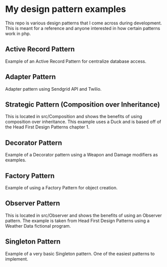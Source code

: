 # My design pattern examples
This repo is various design patterns that I come across during
development. This is meant for a reference and anyone interested
in how certain patterns work in php.

## Active Record Pattern
Example of an Active Record Pattern for centralize database access.

## Adapter Pattern
Adapter pattern using Sendgrid API and Twilio.

## Strategic Pattern (Composition over Inheritance)
This is located in src/Composition and shows the benefits of
using composition over inheritance. This example uses a Duck and
is based off of the Head First Design Patterns chapter 1.

## Decorator Pattern
Example of a Decorator pattern using a Weapon and Damage modifiers as examples.

## Factory Pattern
Example of using a Factory Pattern for object creation.

## Observer Pattern
This is located in src/Observer and shows the benefits of using
an Observer pattern. The example is taken from Head First Design
Patterns using a Weather Data fictional program.

## Singleton Pattern
Example of a very basic Singleton pattern. One of the easiest patterns to implement.